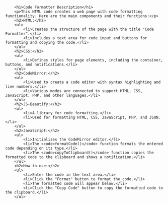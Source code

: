         <h1>Code Formatter Description</h1>
        <p>This HTML code creates a web page with code formatting functionality. Here are the main components and their functions:</p>
        <h2>HTML:</h2>
        <ul>
            <li>Creates the structure of the page with the title "Code Formatter".</li>
            <li>Includes a text area for code input and buttons for formatting and copying the code.</li>
        </ul>
        <h2>CSS:</h2>
        <ul>
            <li>Defines styles for page elements, including the container, buttons, and notifications.</li>
        </ul>
        <h2>CodeMirror:</h2>
        <ul>
            <li>Used to create a code editor with syntax highlighting and line numbers.</li>
            <li>Various modes are connected to support HTML, CSS, JavaScript, PHP, and other languages.</li>
        </ul>
        <h2>JS-Beautify:</h2>
        <ul>
            <li>A library for code formatting.</li>
            <li>Used for formatting HTML, CSS, JavaScript, PHP, and JSON.</li>
        </ul>
        <h2>JavaScript:</h2>
        <ul>
            <li>Initializes the CodeMirror editor.</li>
            <li>The <code>formatCode()</code> function formats the entered code depending on its type.</li>
            <li>The <code>copyToClipboard()</code> function copies the formatted code to the clipboard and shows a notification.</li>
        </ul>
        <h2>How to use:</h2>
        <ul>
            <li>Enter the code in the text area.</li>
            <li>Click the "Format" button to format the code.</li>
            <li>The formatted code will appear below.</li>
            <li>Click the "Copy Code" button to copy the formatted code to the clipboard.</li>
        </ul>
